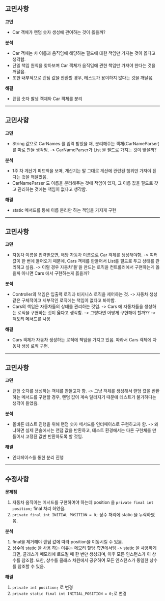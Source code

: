 ## 고민사항

**고민**
* Car 객체가 랜덤 숫자 생성에 관여하는 것이 옳을까?

**분석**
* Car 객체는 차 이름과 움직임에 해당하는 필드에 대한 책임만 가지는 것이 옳다고 생각함.
* 단일 책임 원칙을 찾아보며 Car 객체가 움직임에 관한 책임만 가져야 한다는 것을 깨달음.
* 또한 내부적으로 랜덤 값을 반환할 경우, 테스트가 용이하지 않다는 것을 깨달음.

**해결**
* 랜덤 숫자 발생 객체와 Car 객체를 분리

---

## 고민사항

**고민**
* String 값으로 CarNames 를 입력 받았을 때, 분리해주는 객체(CarNameParser)를 따로 만들 생각임. -> CarNameParser가 List<Name> 을 필드로 가지는 것이 맞을까?

**분석**
* 1주 차 계산기 피드백을 보며, 계산기는 말 그대로 계산에 관련된 행위만 가져야 된다는 것을 깨달았음.
* CarNameParser 도 이름을 분리해주는 것에 책임이 있지, 그 이름 값을 필드로 갖고 관리하는 것에는 책임이 없다고 생각함.

**해결**
* static 메서드를 통해 이름 분리만 하는 책임을 가지게 구현
---


## 고민사항

**고민**
* 자동차 이름을 입력받으면, 해당 자동차 이름으로 Car 객체를 생성해야함. -> 여러 값이 한 번에 들어오기 때문에, Cars 객체를 만들어서 List<Car>를 필드로 두고 상태를 관리하고 싶음. -> 이럴 경우 자동차'들'을 만드는 로직을 컨트롤러에서 구현하는게 옳을까 아니면 Cars 에서 구현하는게 옳을까?

**분석**
* Controller의 책임은 입출력 로직과 비지니스 로직을 제어하는 것. -> 자동차 생성 같은 구체적이고 세부적인 로직에는 책임이 없다고 봐야함.
* Cars의 책임은 자동차들의 상태를 관리하는 것임. -> Cars 에 자동차들을 생성하는 로직을 구현하는 것이 옳다고 생각함. -> 그렇다면 어떻게 구현해야 할까?? -> 팩토리 메서드를 사용

**해결**
* Cars 객체가 자동차 생성하는 로직에 책임을 가지고 있음. 따라서 Cars 객체에 자동차 생성 로직 구현.

---

## 고민사항

**고민**
* 랜덤 숫자를 생성하는 객체를 만들고자 함. -> 그냥 객체를 생성해서 랜덤 값을 반환하는 메서드를 구현할 경우, 랜덤 값이 계속 달라지기 때문에 테스트가 불가하다는 생각이 들었음.

**분석**
* 올바른 테스트 진행을 위해 랜덤 숫자 메서드를 인터페이스로 구현하고자 함. -> 왜냐하면 실제 콘솔에서는 랜덤 값을 반환하고, 테스트 환경에서는 다른 구현체를 만들어서 고정된 값만 반환하도록 할 것임.

**해결**
* 인터페이스를 통한 분리 진행

---

## 수정사항

**문제점**
1. 자동차 움직이는 메서드를 구현하여야 하는데 position 을 ``private final int position;`` final 처리 하였음.
2. ``private final int INITIAL_POSITION = 0;`` 상수 처리에 static 을 누락하였음.

**분석**
1. final을 제거해야 랜덤 값에 따라 position을 이동시킬 수 있음.
2. 상수에 static 을 사용 하는 이유는 메모리 할당 측면에서임 -> static 을 사용하게 되면, 클래스가 메모리에 로드될 때 한 번만 생성되며, 이후 모든 인스턴스가 이 상수를 참조함. 또한, 상수를 클래스 차원에서 공유하여 모든 인스턴스가 동일한 상수를 참조할 수 있음.

**해결**
1. ``private int position;`` 로 변경
2. ``private static final int INITIAL_POSITION = 0;``로 변경
